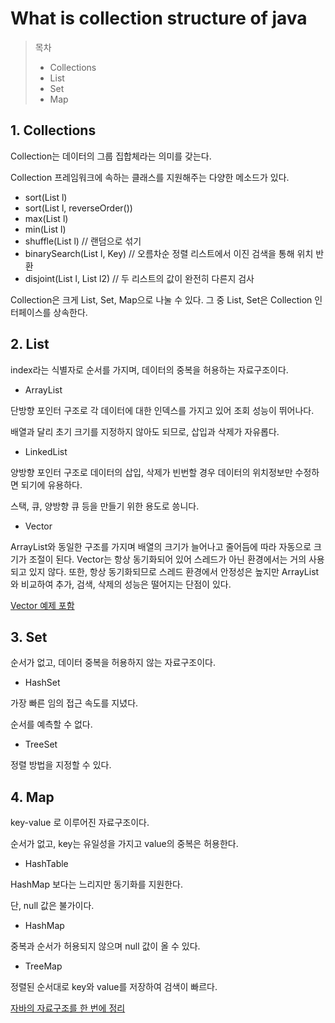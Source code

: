 # What is collection structure of java

> 목차
> * Collections
> * List
> * Set
> * Map

## 1. Collections

Collection는 데이터의 그룹 집합체라는 의미를 갖는다.

Collection 프레임워크에 속하는 클래스를 지원해주는 다양한 메소드가 있다.

* sort(List l)
* sort(List l, reverseOrder())
* max(List l)
* min(List l)
* shuffle(List l) // 랜덤으로 섞기
* binarySearch(List l, Key) // 오름차순 정렬 리스트에서 이진 검색을 통해 위치 반환
* disjoint(List l, List l2) // 두 리스트의 값이 완전히 다른지 검사

Collection은 크게 List, Set, Map으로 나눌 수 있다. 그 중 List, Set은 Collection 인터페이스를 상속한다. 

## 2. List

index라는 식별자로 순서를 가지며, 데이터의 중복을 허용하는 자료구조이다.

* ArrayList

단방향 포인터 구조로 각 데이터에 대한 인덱스를 가지고 있어 조회 성능이 뛰어나다.

배열과 달리 초기 크기를 지정하지 않아도 되므로, 삽입과 삭제가 자유롭다.

* LinkedList

양방향 포인터 구조로 데이터의 삽입, 삭제가 빈번할 경우 데이터의 위치정보만 수정하면 되기에 유용하다.

스택, 큐, 양방향 큐 등을 만들기 위한 용도로 씅니다. 

* Vector

ArrayList와 동일한 구조를 가지며 배열의 크기가 늘어나고 줄어듬에 따라 자동으로 크기가 조절이 된다. Vector는 항상 동기화되어 있어 스레드가 아닌 환경에서는 거의 사용되고 있지 않다. 또한, 항상 동기화되므로 스레드 환경에서 안정성은 높지만 ArrayList와 비교하여 추가, 검색, 삭제의 성능은 떨어지는 단점이 있다.

[Vector 예제 포함](https://crazykim2.tistory.com/570)

## 3. Set

순서가 없고, 데이터 중복을 허용하지 않는 자료구조이다.

* HashSet

가장 빠른 임의 접근 속도를 지녔다.

순서를 예측할 수 없다.

* TreeSet

정렬 방법을 지정할 수 있다.

## 4. Map

key-value 로 이루어진 자료구조이다.

순서가 없고, key는 유일성을 가지고 value의 중복은 허용한다.

* HashTable

HashMap 보다는 느리지만 동기화를 지원한다. 

단, null 값은 불가이다.

* HashMap

중복과 순서가 허용되지 않으며 null 값이 올 수 있다.

* TreeMap

정렬된 순서대로 key와 value를 저장하여 검색이 빠르다.

[자바의 자료구조를 한 번에 정리](https://bangu4.tistory.com/194)